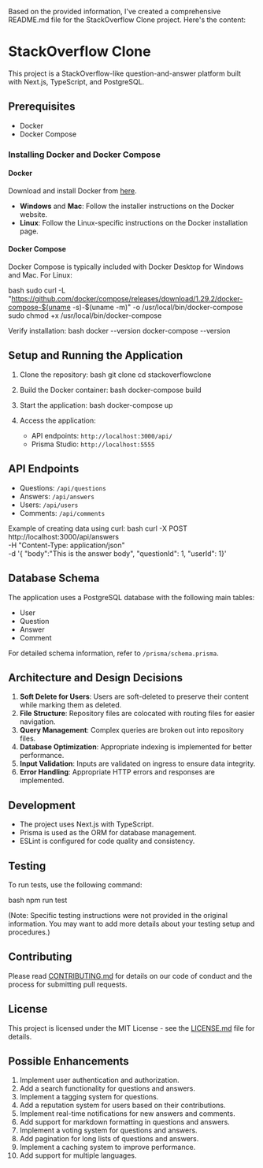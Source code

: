 Based on the provided information, I've created a comprehensive README.md file for the StackOverflow Clone project. Here's the content:

# StackOverflow Clone

This project is a StackOverflow-like question-and-answer platform built with Next.js, TypeScript, and PostgreSQL.

## Prerequisites

- Docker
- Docker Compose

### Installing Docker and Docker Compose

#### Docker

Download and install Docker from [here](https://www.docker.com/get-started).

- **Windows** and **Mac**: Follow the installer instructions on the Docker website.
- **Linux**: Follow the Linux-specific instructions on the Docker installation page.

#### Docker Compose

Docker Compose is typically included with Docker Desktop for Windows and Mac. For Linux:

bash
sudo curl -L "https://github.com/docker/compose/releases/download/1.29.2/docker-compose-$(uname -s)-$(uname -m)" -o /usr/local/bin/docker-compose
sudo chmod +x /usr/local/bin/docker-compose


Verify installation:
bash
docker --version
docker-compose --version


## Setup and Running the Application

1. Clone the repository:
   bash
   git clone <repository-url>
   cd stackoverflowclone
   

2. Build the Docker container:
   bash
   docker-compose build
   

3. Start the application:
   bash
   docker-compose up
   

4. Access the application:
   - API endpoints: `http://localhost:3000/api/`
   - Prisma Studio: `http://localhost:5555`

## API Endpoints

- Questions: `/api/questions`
- Answers: `/api/answers`
- Users: `/api/users`
- Comments: `/api/comments`

Example of creating data using curl:
bash
curl -X POST http://localhost:3000/api/answers \
  -H "Content-Type: application/json" \
  -d '{ "body":"This is the answer body", "questionId": 1, "userId": 1}'


## Database Schema

The application uses a PostgreSQL database with the following main tables:

- User
- Question
- Answer
- Comment

For detailed schema information, refer to `/prisma/schema.prisma`.

## Architecture and Design Decisions

1. **Soft Delete for Users**: Users are soft-deleted to preserve their content while marking them as deleted.
2. **File Structure**: Repository files are colocated with routing files for easier navigation.
3. **Query Management**: Complex queries are broken out into repository files.
4. **Database Optimization**: Appropriate indexing is implemented for better performance.
5. **Input Validation**: Inputs are validated on ingress to ensure data integrity.
6. **Error Handling**: Appropriate HTTP errors and responses are implemented.

## Development

- The project uses Next.js with TypeScript.
- Prisma is used as the ORM for database management.
- ESLint is configured for code quality and consistency.

## Testing

To run tests, use the following command:

bash
npm run test


(Note: Specific testing instructions were not provided in the original information. You may want to add more details about your testing setup and procedures.)

## Contributing

Please read [CONTRIBUTING.md](CONTRIBUTING.md) for details on our code of conduct and the process for submitting pull requests.

## License

This project is licensed under the MIT License - see the [LICENSE.md](LICENSE.md) file for details.

## Possible Enhancements

1. Implement user authentication and authorization.
2. Add a search functionality for questions and answers.
3. Implement a tagging system for questions.
4. Add a reputation system for users based on their contributions.
5. Implement real-time notifications for new answers and comments.
6. Add support for markdown formatting in questions and answers.
7. Implement a voting system for questions and answers.
8. Add pagination for long lists of questions and answers.
9. Implement a caching system to improve performance.
10. Add support for multiple languages.